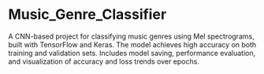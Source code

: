 # Music_Genre_Classifier
A CNN-based project for classifying music genres using Mel spectrograms, built with TensorFlow and Keras. The model achieves high accuracy on both training and validation sets. Includes model saving, performance evaluation, and visualization of accuracy and loss trends over epochs.
